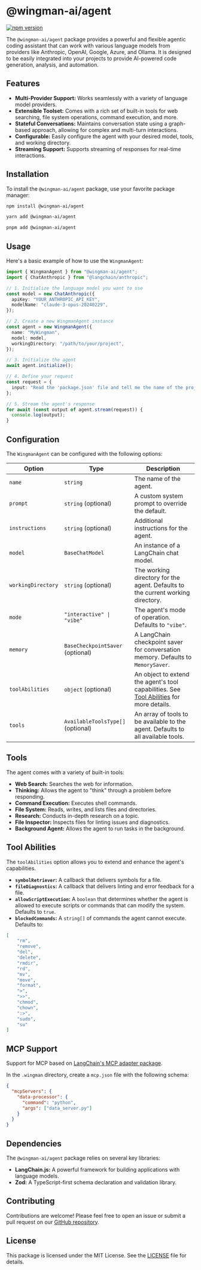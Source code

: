 # @wingman-ai/agent

[![npm version](https://badge.fury.io/js/%40wingman-ai%2Fagent.svg)](https://badge.fury.io/js/%40wingman-ai%2Fagent)

The `@wingman-ai/agent` package provides a powerful and flexible agentic coding assistant that can work with various language models from providers like Anthropic, OpenAI, Google, Azure, and Ollama. It is designed to be easily integrated into your projects to provide AI-powered code generation, analysis, and automation.

## Features

- **Multi-Provider Support:** Works seamlessly with a variety of language model providers.
- **Extensible Toolset:** Comes with a rich set of built-in tools for web searching, file system operations, command execution, and more.
- **Stateful Conversations:** Maintains conversation state using a graph-based approach, allowing for complex and multi-turn interactions.
- **Configurable:** Easily configure the agent with your desired model, tools, and working directory.
- **Streaming Support:** Supports streaming of responses for real-time interactions.

## Installation

To install the `@wingman-ai/agent` package, use your favorite package manager:

```bash
npm install @wingman-ai/agent
```

```bash
yarn add @wingman-ai/agent
```

```bash
pnpm add @wingman-ai/agent
```

## Usage

Here's a basic example of how to use the `WingmanAgent`:

```typescript
import { WingmanAgent } from "@wingman-ai/agent";
import { ChatAnthropic } from "@langchain/anthropic";

// 1. Initialize the language model you want to use
const model = new ChatAnthropic({
  apiKey: "YOUR_ANTHROPIC_API_KEY",
  modelName: "claude-3-opus-20240229",
});

// 2. Create a new WingmanAgent instance
const agent = new WingmanAgent({
  name: "MyWingman",
  model: model,
  workingDirectory: "/path/to/your/project",
});

// 3. Initialize the agent
await agent.initialize();

// 4. Define your request
const request = {
  input: "Read the 'package.json' file and tell me the name of the project.",
};

// 5. Stream the agent's response
for await (const output of agent.stream(request)) {
  console.log(output);
}
```

## Configuration

The `WingmanAgent` can be configured with the following options:

| Option             | Type                               | Description                                                                                             |
| ------------------ | ---------------------------------- | ------------------------------------------------------------------------------------------------------- |
| `name`             | `string`                           | The name of the agent.                                                                                  |
| `prompt`           | `string` (optional)                | A custom system prompt to override the default.                                                         |
| `instructions`     | `string` (optional)                | Additional instructions for the agent.                                                                  |
| `model`            | `BaseChatModel`                    | An instance of a LangChain chat model.                                                                  |
| `workingDirectory` | `string` (optional)                | The working directory for the agent. Defaults to the current working directory.                         |
| `mode`             | `"interactive" \| "vibe"`          | The agent's mode of operation. Defaults to `"vibe"`.                                                    |
| `memory`           | `BaseCheckpointSaver` (optional)   | A LangChain checkpoint saver for conversation memory. Defaults to `MemorySaver`.                        |
| `toolAbilities`    | `object` (optional)                | An object to extend the agent's tool capabilities. See [Tool Abilities](#tool-abilities) for more details. |
| `tools`            | `AvailableToolsType[]` (optional)  | An array of tools to be available to the agent. Defaults to all available tools.                        |

## Tools

The agent comes with a variety of built-in tools:

- **Web Search:** Searches the web for information.
- **Thinking:** Allows the agent to "think" through a problem before responding.
- **Command Execution:** Executes shell commands.
- **File System:** Reads, writes, and lists files and directories.
- **Research:** Conducts in-depth research on a topic.
- **File Inspector:** Inspects files for linting issues and diagnostics.
- **Background Agent:** Allows the agent to run tasks in the background.

## Tool Abilities

The `toolAbilities` option allows you to extend and enhance the agent's capabilities.

- **`symbolRetriever`:** A callback that delivers symbols for a file.
- **`fileDiagnostics`:** A callback that delivers linting and error feedback for a file.
- **`allowScriptExecution`:** A `boolean` that determines whether the agent is allowed to execute scripts or commands that can modify the system. Defaults to `true`.
- **`blockedCommands`:** A `string[]` of commands the agent cannot execute. Defaults to:

```json
[
	"rm",
	"remove",
	"del",
	"delete",
	"rmdir",
	"rd",
	"mv",
	"move",
	"format",
	">",
	">>",
	"chmod",
	"chown",
	":>",
	"sudo",
	"su"
]
```

## MCP Support

Support for MCP based on [LangChain's MCP adapter package](https://github.com/langchain-ai/langchainjs/tree/main/libs/langchain-mcp-adapters).

In the `.wingman` directory, create a `mcp.json` file with the following schema:

```json
{
  "mcpServers": {
    "data-processor": {
      "command": "python",
      "args": ["data_server.py"]
    }
  }
}
```

## Dependencies

The `@wingman-ai/agent` package relies on several key libraries:

- **LangChain.js:** A powerful framework for building applications with language models.
- **Zod:** A TypeScript-first schema declaration and validation library.

## Contributing

Contributions are welcome! Please feel free to open an issue or submit a pull request on our [GitHub repository](https://github.com/RussellCanfield/wingman-ai).

## License

This package is licensed under the MIT License. See the [LICENSE](LICENSE) file for details.
